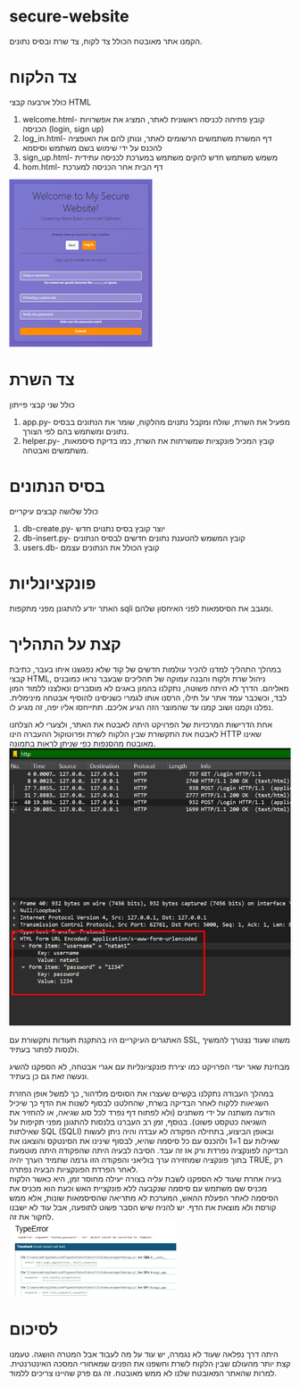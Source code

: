 # secure-website
הקמנו אתר מאובטח הכולל צד לקוח, צד שרת ובסיס נתונים.

#          צד הלקוח 
כולל ארבעה קבצי HTML
1. welcome.html- קובץ פתיחה לכניסה ראשונית לאתר, המציג את אפשרויות הכניסה (login, sign up)
2. log_in.html- דף המשרת משתמשים הרשומים לאתר, ונותן להם את האופציה להכנס על ידי שימוש בשם משתמש וסיסמא
3. sign_up.html- משמש משתמש חדש להקים משתמש במערכת לכניסה עתידית
4. hom.html- דף הבית אחר הכניסה למערכת  

![img_1.png](img_1.png)
# צד השרת 
כולל שני קבצי פייתון
1. app.py- מפעיל את השרת, שולח ומקבל נתנוים מהלקוח, שומר את הנתונים בבסיס נתונים ומשתמש בהם לפי הצורך.
2. helper.py- קובץ המכיל פונקציות שמשרתות את השרת, כמו בדיקת סיסמאות, משתמשים ואבטחה.

#  בסיס הנתונים 
כולל שלושה קבצים עיקריים
1. db-create.py- יוצר קובץ בסיס נתנוים חדש
2. db-insert.py- קובץ המשמש להטענת נתונים חדשים לבסיס הנתונים
3. users.db- קובץ הכולל את הנתונים עצמם

# פונקציונליות
האתר יודע להתגונן מפני מתקפות sqli ומגבב את הסיסמאות לפני האיחסון שלהם.

# קצת על התהליך
במהלך התהליך למדנו להכיר עולמות חדשים של קוד שלא נפגשנו איתו בעבר, כתיבת קבצי HTML, ניהול שרת ולקוח והבנה עמוקה של תהליכים שבעבר נראו כמובנים מאליהם.
הדרך לא היתה פשוטה, נתקלנו בהמון באגים לא מוסברים ונאלצנו ללמוד המון לבד, וכשכבר עמד אתר על תילו, הרסנו אותו לגמרי כשניסינו להוסיף אבטחה מינימלית. נפלנו וקמנו ושוב קמנו עד שהמוצר הזה הגיע אליכם. תתייחסו אליו יפה, זה מגיע לו.  

אחת הדרישות המרכזיות של הפרויקט היתה לאבטח את האתר, ולצערי לא הצלחנו לאבטח את התקשורת שבין הלקוח לשרת ופרוטוקול ההעברה הינו HTTP שאינו מאובטח מהסנפות כפי שניתן לראות בתמונה.
![img.png](img.png)

האתגרים העיקריים היו בהתקנת תעודות ותקשורת עם SSL, משהו שעוד נצטרך להמשיך ולנסות לפתור בעתיד. 
 
מבחינת שאר יעדי הפרויקט כמו יצירת פונקציונליות עם אגרי אבטחה, לא הספקנו להשיג ונעשה זאת גם כן בעתיד.  
   
  

במהלך העבודה נתקלנו בקשיים שעצרו את הסוסים מלדהור, כך למשל אופן החזרת השגיאות ללקוח לאחר הבדיקה בשרת, שהחלטנו לבסוף לשנות את הדף כך שיכיל הודעה משתנה על ידי משתנים (ולא לפתוח דף נפרד לכל סוג שגיאה, או להחזיר את השגיאה כטקסט פשוט). בנוסף, זמן רב העברנו בלנסות להתגונן מפני תקיפות על שאילתות SQL (SQLI) ובאופן הביצוע, בתחילה הפקודה לא עבדה והיה ניתן לעשות שאילות עם 1=1 ולהכנס עם כל סיסמה שהיא, לבסוף שינינו את הסינטקס והוצאנו את הבדיקה לפונקציה נפרדת ורק אז זה עבד. הסיבה לבעיה היתה שהפקודה היתה מוטמעת בתוך פונקציה שמחזירה ערך בוליאני והפקודה הזו גרמה שתמיד הערך יהיה TRUE, רק לאחר הפרדת הפונקציות הבעיה נפתרה.  
בעיה אחרת שעוד לא הספקנו לשבת עליה בצורה יעילה מחוסר זמן, היא כאשר הלקוח מכניס שם משתמש עם סיסמה שנקבעה ללא פונקציית האש וכעת הוא מכניס את הסיסמה לאחר הפעלת ההאש, המערכת לא מתריאה שהסיסמאות שונות, אלא ממש קורסת ולא מוצאת את הדף. יש להניח שיש הסבר פשוט לתופעה, אבל עוד לא ישבנו לחקור את זה.  
![img_2.png](img_2.png)  
  
# לסיכום
היתה דרך נפלאה שעוד לא נגמרה, יש עוד על מה לעבוד אבל המטרה הושגה. טעמנו קצת יותר מהעולם שבין הלקוח לשרת וחשפנו את הפנים שמאחורי המסכה האינטרנטית. למרות שהאתר המאובטח שלנו לא ממש מאובטח. זה גם פרק שהיינו צריכים ללמוד. 

